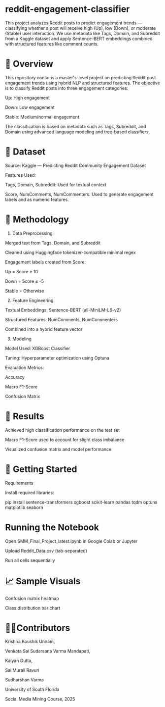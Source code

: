 # reddit-engagement-classifier
This project analyzes Reddit posts to predict engagement trends — classifying whether a post will receive high (Up), low (Down), or moderate (Stable) user interaction. We use metadata like Tags, Domain, and Subreddit from a Kaggle dataset and apply Sentence-BERT embeddings combined with structured features like comment counts.


# 📘 Overview

This repository contains a master's-level project on predicting Reddit post engagement trends using hybrid NLP and structured features. The objective is to classify Reddit posts into three engagement categories:

Up: High engagement

Down: Low engagement

Stable: Medium/normal engagement

The classification is based on metadata such as Tags, Subreddit, and Domain using advanced language modeling and tree-based classifiers.


# 📂 Dataset

Source: Kaggle — Predicting Reddit Community Engagement Dataset

Features Used:

Tags, Domain, Subreddit: Used for textual context

Score, NumComments, NumCommenters: Used to generate engagement labels and as numeric features.


# 🧠 Methodology

1. Data Preprocessing

Merged text from Tags, Domain, and Subreddit

Cleaned using Huggingface tokenizer-compatible minimal regex

Engagement labels created from Score:

Up = Score ≥ 10

Down = Score ≤ -5

Stable = Otherwise

2. Feature Engineering

Textual Embeddings: Sentence-BERT (all-MiniLM-L6-v2)

Structured Features: NumComments, NumCommenters

Combined into a hybrid feature vector

3. Modeling

Model Used: XGBoost Classifier

Tuning: Hyperparameter optimization using Optuna

Evaluation Metrics:

Accuracy

Macro F1-Score

Confusion Matrix


# 🧪 Results

Achieved high classification performance on the test set

Macro F1-Score used to account for slight class imbalance

Visualized confusion matrix and model performance

# 🚀 Getting Started

Requirements

Install required libraries:

pip install sentence-transformers xgboost scikit-learn pandas tqdm optuna matplotlib seaborn

# Running the Notebook

Open SMM_Final_Project_latest.ipynb in Google Colab or Jupyter

Upload Reddit_Data.csv (tab-separated)

Run all cells sequentially

# 📈 Sample Visuals
Confusion matrix heatmap

Class distribution bar chart


# 👨‍💻Contributors

Krishna Koushik Unnam, 

Venkata Sai Sudarsana Varma Mandapati,

Kalyan Gutta,

Sai Murali Ravuri

Sudharshan Varma 

University of South Florida

Social Media Mining Course, 2025
